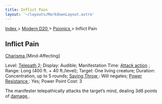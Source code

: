 ```yaml
---
title: Inflict Pain
layout: '~/layouts/MarkdownLayout.astro'
---
```


[ Index ](/) > [ Modern D20 ](/modern.d20.srd) > [ Psionics ](/modern.d20.srd/psionics) > Inflict Pain

##  Inflict Pain

[ Charisma ](/modern.d20.srd/basics/ability.scores) [Mind-Affecting]

Level: [ Telepath ](/modern.d20.srd/classes/advanced/telepath) 2; Display:
Audible; Manifestation Time: [ Attack action](/modern.d20.srd/combat/attack.actions) ; Range: Long (400 ft. + 40
ft./level); Target: One living creature; Duration: Concentration, up to 5
rounds; [ Saving Throw ](/modern.d20.srd/basics/saving.throws) : Will negates;
[ Power Resistance ](/modern.d20.srd/special.abilities/power.resistance) :
Yes; Power Point Cost: 3

The manifester telepathically attacks the target’s mind, dealing 3d6 points of
[ damage ](/modern.d20.srd/combat/damage) .

